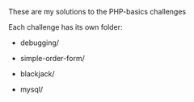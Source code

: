 These are my solutions to the PHP-basics challenges

Each challenge has its own folder:

- debugging/

- simple-order-form/

- blackjack/

- mysql/
